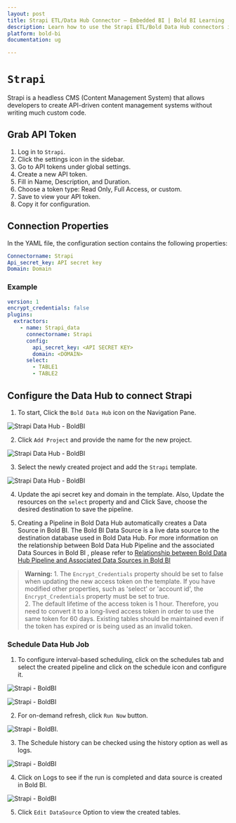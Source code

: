 ```yaml
---
layout: post
title: Strapi ETL/Data Hub Connector – Embedded BI | Bold BI Learning
description: Learn how to use the Strapi ETL/Bold Data Hub connectors in Bold BI Enterprise Edition. Discover simple steps to integrate data smoothly and make the most of your analytics.
platform: bold-bi
documentation: ug

---
```


# ``Strapi``

Strapi is a headless CMS (Content Management System) that allows developers to create API-driven content management systems without writing much custom code.

## Grab API Token

1. Log in to ``Strapi``.
2. Click the settings icon in the sidebar.
3. Go to API tokens under global settings.
4. Create a new API token.
5. Fill in Name, Description, and Duration.
6. Choose a token type: Read Only, Full Access, or custom.
7. Save to view your API token.
8. Copy it for configuration.

## Connection Properties

In the YAML file, the configuration section contains the following properties:

```yaml
Connectorname: Strapi
Api_secret_key: API secret key
Domain: Domain
```

### Example

```yaml
version: 1
encrypt_credentials: false
plugins:
  extractors:
    - name: Strapi_data
      connectorname: Strapi
      config:
        api_secret_key: <API SECRET KEY>
        domain: <DOMAIN>
      select:
        - TABLE1
        - TABLE2
```

## Configure the Data Hub to connect Strapi

  1. To start, Click the `Bold Data Hub` icon on the Navigation Pane.

  ![Strapi Data Hub - BoldBI](/static/assets/working-with-etl/images/boldbi_panel.png#max-width=100%)

  2. Click `Add Project` and provide the name for the new project.
  
   ![Strapi Data Hub - BoldBI](/static/assets/working-with-etl/images/addpipeline.png#max-width=100%)
  
  3. Select the newly created project and add the `Strapi` template.

  ![Strapi Data Hub - BoldBI](/static/assets/working-with-etl/images/strapi_addtemplate.png#max-width=100%)
  
  4. Update the api secret key and domain in the template. Also, Update the resources on the `select` property and and Click Save, choose the desired destination to save the pipeline.
  
 5. Creating a Pipeline in Bold Data Hub automatically creates a Data Source in Bold BI. The Bold BI Data Source is a live data source to the destination database used in Bold Data Hub. For more information on the relationship between Bold Data Hub Pipeline and the associated Data Sources in Bold BI , please refer to [Relationship between Bold Data Hub Pipeline and Associated Data Sources in Bold BI](https://help.boldbi.com/working-with-data-sources/working-with-bold-data-hub/relationship-between-bold-data-hub-pipeline-and-associated-data-sources-in-boldbi/)


>**Warning:**
    1. The `Encrypt_Credentials` property should be set to false when updating the new access token on the template. If you have modified other properties, such as 'select' or 'account id', the `Encrypt_Credentials` property must be set to true.  
    2. The default lifetime of the access token is 1 hour. Therefore, you need to convert it to a long-lived access token in order to use the same token for 60 days. Existing tables should be maintained even if the token has expired or is being used as an invalid token. 

### Schedule Data Hub Job

1. To configure interval-based scheduling, click on the schedules tab and select the created pipeline and click on the schedule icon and configure it.

![Strapi - BoldBI](/static/assets/working-with-etl/images/schedule_schedules.png#max-width=100%)

![Strapi - BoldBI](/static/assets/working-with-etl/images/schedule_scheduledialog.png#max-width=100%)

2. For on-demand refresh, click `Run Now` button.

![Strapi - BoldBI](/static/assets/working-with-etl/images/schedule_runnow.png#max-width=100%).

3. The Schedule history can be checked using the history option as well as logs.

![Strapi - BoldBI](/static/assets/working-with-etl/images/schedule_history.png#max-width=100%)

4. Click on Logs to see if the run is completed and data source is created in Bold BI. 

![Strapi - BoldBI](/static/assets/working-with-etl/images/pipeline_DsCreated.png#max-width=100%)


5. Click `Edit DataSource` Option to view the created tables.
